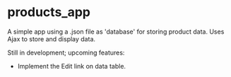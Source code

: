 # products_app
A simple app using a .json file as 'database' for storing product data. Uses Ajax to store and display data.

Still in development; upcoming features:
- Implement the Edit link on data table.
